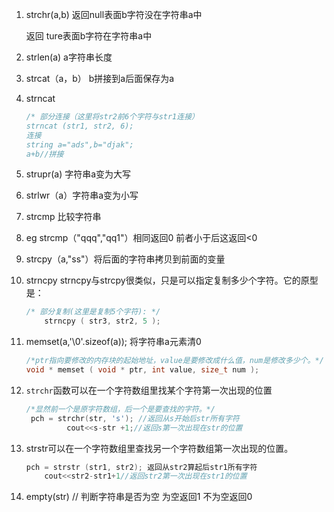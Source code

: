 1. strchr(a,b)  返回null表面b字符没在字符串a中

   返回 ture表面b字符在字符串a中

2. strlen(a) a字符串长度 

3. strcat（a，b） b拼接到a后面保存为a

4. strncat 

   ```c++
   /* 部分连接（这里将str2前6个字符与str1连接）
   strncat (str1, str2, 6);
   连接
   string a="ads",b="djak";
   a+b//拼接
   ```

5. strupr(a)  字符串a变为大写

6. strlwr（a）字符串a变为小写

7. strcmp 比较字符串

8. eg strcmp（"qqq","qq1"）相同返回0 前者小于后这返回<0

9. strcpy（a,"ss"）将后面的字符串拷贝到前面的变量

10. strncpy
    strncpy与strcpy很类似，只是可以指定复制多少个字符。它的原型是：

    ```c++
    /* 部分复制(这里是复制5个字符): */
        strncpy ( str3, str2, 5 );
    ```

11. memset(a,'\0'.sizeof(a)); 将字符串a元素清0

    ```c++
    /*ptr指向要修改的内存块的起始地址，value是要修改成什么值，num是修改多少个。*/
    void * memset ( void * ptr, int value, size_t num );
    ```

    

12. `strchr`函数可以在一个字符数组里找某个字符第一次出现的位置

    ```c++
    /*显然前一个是原字符数组，后一个是要查找的字符。*/
     pch = strchr(str, 's'); //返回从s开始后str所有字符
             cout<<s-str +1;//返回s第一次出现在str的位置
    ```

13. strstr可以在一个字符数组里查找另一个字符数组第一次出现的位置。

    ```c++
    pch = strstr (str1, str2); 返回从str2算起后str1所有字符
        cout<<str2-str1+1//返回str2第一次出现在str1的位置
    ```

14. empty(str) // 判断字符串是否为空 为空返回1 不为空返回0

